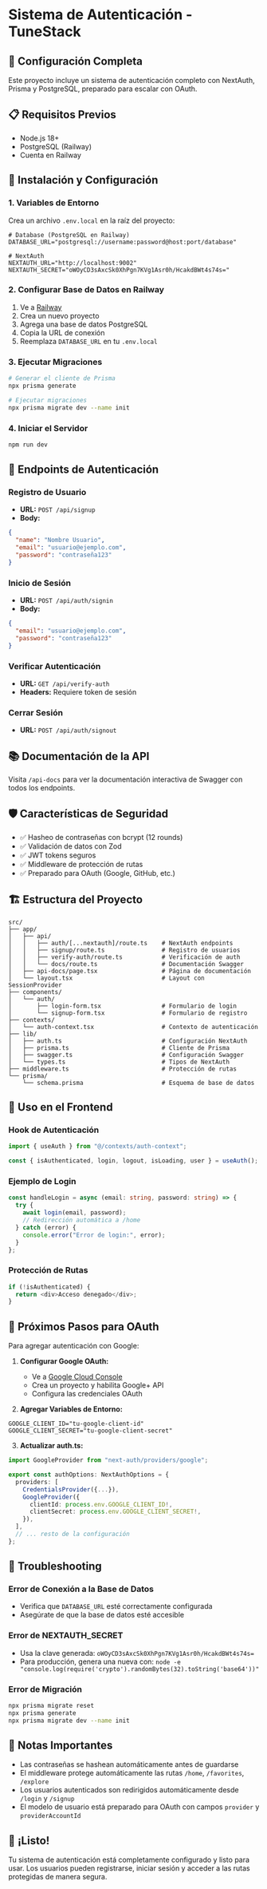 # Sistema de Autenticación - TuneStack

## 🚀 Configuración Completa

Este proyecto incluye un sistema de autenticación completo con NextAuth, Prisma y PostgreSQL, preparado para escalar con OAuth.

## 📋 Requisitos Previos

- Node.js 18+
- PostgreSQL (Railway)
- Cuenta en Railway

## 🔧 Instalación y Configuración

### 1. Variables de Entorno

Crea un archivo `.env.local` en la raíz del proyecto:

```env
# Database (PostgreSQL en Railway)
DATABASE_URL="postgresql://username:password@host:port/database"

# NextAuth
NEXTAUTH_URL="http://localhost:9002"
NEXTAUTH_SECRET="oWOyCD3sAxcSk0XhPgn7KVg1Asr0h/HcakdBWt4s74s="
```

### 2. Configurar Base de Datos en Railway

1. Ve a [Railway](https://railway.app/)
2. Crea un nuevo proyecto
3. Agrega una base de datos PostgreSQL
4. Copia la URL de conexión
5. Reemplaza `DATABASE_URL` en tu `.env.local`

### 3. Ejecutar Migraciones

```bash
# Generar el cliente de Prisma
npx prisma generate

# Ejecutar migraciones
npx prisma migrate dev --name init
```

### 4. Iniciar el Servidor

```bash
npm run dev
```

## 🔐 Endpoints de Autenticación

### Registro de Usuario
- **URL:** `POST /api/signup`
- **Body:**
```json
{
  "name": "Nombre Usuario",
  "email": "usuario@ejemplo.com",
  "password": "contraseña123"
}
```

### Inicio de Sesión
- **URL:** `POST /api/auth/signin`
- **Body:**
```json
{
  "email": "usuario@ejemplo.com",
  "password": "contraseña123"
}
```

### Verificar Autenticación
- **URL:** `GET /api/verify-auth`
- **Headers:** Requiere token de sesión

### Cerrar Sesión
- **URL:** `POST /api/auth/signout`

## 📚 Documentación de la API

Visita `/api-docs` para ver la documentación interactiva de Swagger con todos los endpoints.

## 🛡️ Características de Seguridad

- ✅ Hasheo de contraseñas con bcrypt (12 rounds)
- ✅ Validación de datos con Zod
- ✅ JWT tokens seguros
- ✅ Middleware de protección de rutas
- ✅ Preparado para OAuth (Google, GitHub, etc.)

## 🏗️ Estructura del Proyecto

```
src/
├── app/
│   ├── api/
│   │   ├── auth/[...nextauth]/route.ts    # NextAuth endpoints
│   │   ├── signup/route.ts                # Registro de usuarios
│   │   ├── verify-auth/route.ts           # Verificación de auth
│   │   └── docs/route.ts                  # Documentación Swagger
│   ├── api-docs/page.tsx                  # Página de documentación
│   └── layout.tsx                         # Layout con SessionProvider
├── components/
│   └── auth/
│       ├── login-form.tsx                 # Formulario de login
│       └── signup-form.tsx                # Formulario de registro
├── contexts/
│   └── auth-context.tsx                   # Contexto de autenticación
├── lib/
│   ├── auth.ts                            # Configuración NextAuth
│   ├── prisma.ts                          # Cliente de Prisma
│   ├── swagger.ts                         # Configuración Swagger
│   └── types.ts                           # Tipos de NextAuth
├── middleware.ts                          # Protección de rutas
└── prisma/
    └── schema.prisma                      # Esquema de base de datos
```

## 🎯 Uso en el Frontend

### Hook de Autenticación

```typescript
import { useAuth } from "@/contexts/auth-context";

const { isAuthenticated, login, logout, isLoading, user } = useAuth();
```

### Ejemplo de Login

```typescript
const handleLogin = async (email: string, password: string) => {
  try {
    await login(email, password);
    // Redirección automática a /home
  } catch (error) {
    console.error("Error de login:", error);
  }
};
```

### Protección de Rutas

```typescript
if (!isAuthenticated) {
  return <div>Acceso denegado</div>;
}
```

## 🔄 Próximos Pasos para OAuth

Para agregar autenticación con Google:

1. **Configurar Google OAuth:**
   - Ve a [Google Cloud Console](https://console.cloud.google.com/)
   - Crea un proyecto y habilita Google+ API
   - Configura las credenciales OAuth

2. **Agregar Variables de Entorno:**
```env
GOOGLE_CLIENT_ID="tu-google-client-id"
GOOGLE_CLIENT_SECRET="tu-google-client-secret"
```

3. **Actualizar auth.ts:**
```typescript
import GoogleProvider from "next-auth/providers/google";

export const authOptions: NextAuthOptions = {
  providers: [
    CredentialsProvider({...}),
    GoogleProvider({
      clientId: process.env.GOOGLE_CLIENT_ID!,
      clientSecret: process.env.GOOGLE_CLIENT_SECRET!,
    }),
  ],
  // ... resto de la configuración
};
```

## 🐛 Troubleshooting

### Error de Conexión a la Base de Datos
- Verifica que `DATABASE_URL` esté correctamente configurada
- Asegúrate de que la base de datos esté accesible

### Error de NEXTAUTH_SECRET
- Usa la clave generada: `oWOyCD3sAxcSk0XhPgn7KVg1Asr0h/HcakdBWt4s74s=`
- Para producción, genera una nueva con: `node -e "console.log(require('crypto').randomBytes(32).toString('base64'))"`

### Error de Migración
```bash
npx prisma migrate reset
npx prisma generate
npx prisma migrate dev --name init
```

## 📝 Notas Importantes

- Las contraseñas se hashean automáticamente antes de guardarse
- El middleware protege automáticamente las rutas `/home`, `/favorites`, `/explore`
- Los usuarios autenticados son redirigidos automáticamente desde `/login` y `/signup`
- El modelo de usuario está preparado para OAuth con campos `provider` y `providerAccountId`

## 🎉 ¡Listo!

Tu sistema de autenticación está completamente configurado y listo para usar. Los usuarios pueden registrarse, iniciar sesión y acceder a las rutas protegidas de manera segura. 